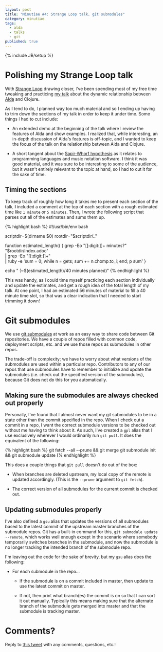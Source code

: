 ```yaml
---
layout: post
title: "Minutiae #4: Strange Loop talk, git submodules"
category: minutiae
tags:
  - alda
  - talks
  - git
published: true
---
```


{% include JB/setup %}

# Polishing my Strange Loop talk

With [Strange Loop][strangeloop] drawing closer, I've been spending most of my
free time tweaking and practicing [my talk][strangeloop-talk] about the dynamic
relationship between [Alda][alda] and Clojure.

As I tend to do, I planned way too much material and so I ending up having to
trim down the sections of my talk in order to keep it under time. Some things I
had to cut include:

* An extended demo at the beginning of the talk where I review the features of
  Alda and show examples. I realized that, while interesting, an in-depth
  discussion of Alda's features is off-topic, and I wanted to keep the focus of
  the talk on the relationship between Alda and Clojure.

* A short tangent about the [Sapir-Whorf hypothesis][sapir-whorf] as it relates
  to programming languages and music notation software. I think it was good
  material, and it was sure to be interesting to some of the audience, but it
  wasn't entirely relevant to the topic at hand, so I had to cut it for the sake
  of time.

## Timing the sections

To keep track of roughly how long it takes me to present each section of the
talk, I included a comment at the top of each section with a rough estimated
time like `1 minute` or `5 minutes`. Then, I wrote the following script that
parses out all of the estimates and sums them up.

{% highlight bash %}
#!/usr/bin/env bash

scriptdir=$(dirname $0)
rootdir="$scriptdir/.."

function estimated_length() {
  grep -Eo "[[:digit:]]+ minutes?" "$rootdir/index.adoc" \
    | grep -Eo "[[:digit:]]+" \
    | ruby -e 'sum = 0; while n = gets; sum += n.chomp.to_i; end; p sum'
}

echo " (~$(estimated_length)/40 minutes planned)"
{% endhighlight %}

This was handy, as I could time myself practicing each section individually and
update the estimates, and get a rough idea of the total length of my talk. At
one point, I had an estimated 56 minutes of material to fill a 40 minute time
slot, so that was a clear indication that I needed to start trimming it down!

# Git submodules

We use [git submodules][git-submodules] at work as an easy way to share code
between Git repositories. We have a couple of repos filled with common code,
deployment scripts, etc. and we use those repos as submodules in other repos.

The trade-off is complexity; we have to worry about what versions of the
submodules are used within a particular repo. Contributors to any of our
repos that use submodules have to remember to initialize and update the
submodules (i.e. check out the specified version of the submodules), because Git
does not do this for you automatically.

## Making sure the submodules are always checked out properly

Personally, I've found that I almost never want my git submodules to be in a
state other than the commit specified in the repo. When I check out a commit in
a repo, I want the correct submodule versions to be checked out without me
having to think about it. As such, I've created a `gpl` alias that I use
exclusively wherever I would ordinarily run `git pull`. It does the equivalent
of the following:

{% highlight bash %}
git fetch --all --prune && git merge
git submodule init && git submodule update
{% endhighlight %}

This does a couple things that `git pull` doesn't do out of the box:

* When branches are deleted upstream, my local copy of the remote is updated
  accordingly. (This is the `--prune` argument to `git fetch`).

* The correct version of all submodules for the current commit is checked out.

## Updating submodules properly

I've also defined a `gsu` alias that updates the versions of all submodules
based to the latest commit of the upstream master branches of the submodule
repos. Git has a built-in command for this, `git submodule update --remote`,
which works well enough except in the scenario where somebody temporarily
switches branches in the submodule, and now the submodule is no longer tracking
the intended branch of the submodule repo.

I'm leaving out the code for the sake of brevity, but my `gsu` alias does the
following:

* For each submodule in the repo...
  * If the submodule is on a commit included in master, then update to use the
    latest commit on master.

  * If not, then print what branch(es) the commit is on so that I can sort it
    out manually. Typically this means making sure that the alternate branch of
    the submodule gets merged into master and that the submodule is tracking
    master.

# Comments?

Reply to [this tweet][tweet] with any comments, questions, etc.!

[tweet]: https://twitter.com/dave_yarwood/status/1171496429379997703

[alda]: https://alda.io
[strangeloop]: https://www.thestrangeloop.com
[strangeloop-talk]: https://www.thestrangeloop.com/2019/aldas-dynamic-relationship-with-clojure.html
[sapir-whorf]: https://en.wikipedia.org/wiki/Linguistic_relativity
[git-submodules]: https://git-scm.com/book/en/v2/Git-Tools-Submodules
